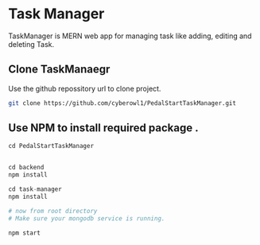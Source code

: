 # Task Manager

TaskManager is MERN web app for managing task like adding, editing and deleting Task.

## Clone TaskManaegr

Use the github repossitory url to clone project.

```bash
git clone https://github.com/cyberowl1/PedalStartTaskManager.git
```

## Use NPM to install required package .

```python
cd PedalStartTaskManager


cd backend
npm install

cd task-manager
npm install

# now from root directory 
# Make sure your mongodb service is running.

npm start
```
